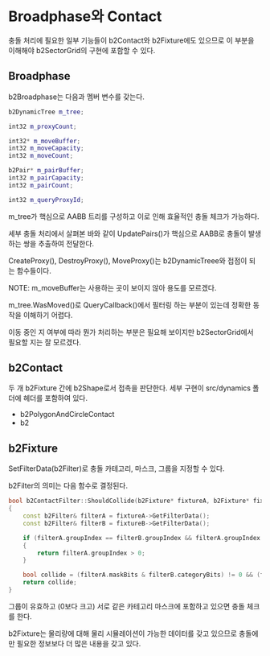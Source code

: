 # Broadphase와 Contact 

충돌 처리에 필요한 일부 기능들이 b2Contact와 b2Fixture에도 있으므로 
이 부분을 이해해야 b2SectorGrid의 구현에 포함할 수 있다. 

## Broadphase 

b2Broadphase는 다음과 멤버 변수를 갖는다. 

```c++
b2DynamicTree m_tree;

int32 m_proxyCount;

int32* m_moveBuffer;
int32 m_moveCapacity;
int32 m_moveCount;

b2Pair* m_pairBuffer;
int32 m_pairCapacity;
int32 m_pairCount;

int32 m_queryProxyId;
```

m_tree가 핵심으로 AABB 트리를 구성하고 이로 인해 효율적인 충돌 체크가 가능하다. 

세부 충돌 처리에서 살펴본 바와 같이 UpdatePairs()가 핵심으로 AABB로 충돌이 발생하는 
쌍을 추출하여 전달한다. 

CreateProxy(), DestroyProxy(), MoveProxy()는 b2DynamicTreee와 접점이 되는 함수들이다. 

NOTE: m_moveBuffer는 사용하는 곳이 보이지 않아 용도를 모르겠다. 

m_tree.WasMoved()로 QueryCallback()에서 필터링 하는 부분이 있는데 
정확한 동작을 이해하기 어렵다. 

이동 중인 지 여부에 따라 뭔가 처리하는 부분은 필요해 보이지만 b2SectorGrid에서 
필요할 지는 잘 모르겠다. 

## b2Contact

두 개 b2Fixture 간에 b2Shape로서 접촉을 판단한다. 세부 구현이 src/dynamics 폴더에 
헤더를 포함하여 있다. 

- b2PolygonAndCircleContact
- b2

## b2Fixture 

SetFilterData(b2Filter)로 충돌 카테고리, 마스크, 그룹을 지정할 수 있다. 

b2Filter의 의미는 다음 함수로 결정된다. 

```c++
bool b2ContactFilter::ShouldCollide(b2Fixture* fixtureA, b2Fixture* fixtureB)
{
	const b2Filter& filterA = fixtureA->GetFilterData();
	const b2Filter& filterB = fixtureB->GetFilterData();

	if (filterA.groupIndex == filterB.groupIndex && filterA.groupIndex != 0)
	{
		return filterA.groupIndex > 0;
	}

	bool collide = (filterA.maskBits & filterB.categoryBits) != 0 && (filterA.categoryBits & filterB.maskBits) != 0;
	return collide;
}
```
그룹이 유효하고 (0보다 크고) 서로 같은 카테고리 마스크에 포함하고 있으면 충돌 체크를 한다. 

b2Fixture는 물리량에 대해 물리 시뮬레이션이 가능한 데이터를 갖고 있으므로 충돌에만 필요한 
정보보다 더 많은 내용을 갖고 있다. 





